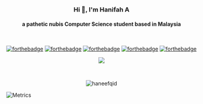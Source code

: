 <h3 align="center">Hi 👋, I'm Hanifah A</h3>
<h4 align="center">a pathetic nubis Computer Science student based in Malaysia</h4><br>


  [![forthebadge](https://forthebadge.com/images/badges/does-not-contain-msg.svg)](https://forthebadge.com)
  [![forthebadge](https://forthebadge.com/images/badges/for-you.svg)](https://forthebadge.com) 
  [![forthebadge](https://forthebadge.com/images/badges/not-a-bug-a-feature.svg)](https://forthebadge.com)
  [![forthebadge](https://forthebadge.com/images/badges/designed-in-etch-a-sketch.svg)](https://forthebadge.com)
  [![forthebadge](https://forthebadge.com/images/badges/built-by-codebabes.svg)](https://forthebadge.com)

 
<p align="center">
  <img src="https://media1.tenor.com/images/889fb0cf948b25408806d8fd0d9220e3/tenor.gif" />
</p>

<br>

<p align="center"> <img src="https://komarev.com/ghpvc/?username=haneefqid&label=Profile%20views&color=0e75b6&style=flat" alt="haneefqid" /> </p>

![Metrics](https://metrics.lecoq.io/haneefqid?template=classic&isocalendar=1&languages=1&introduction=1&stars=1&followup=1&isocalendar.duration=full-year&languages.limit=8&languages.sections=most-used&languages.colors=github&languages.threshold=0%25&languages.indepth=false&languages.recent.load=300&languages.recent.days=14&introduction.title=true&stars.limit=4&followup.sections=repositories&config.timezone=Asia%2FKuala_Lumpur)
